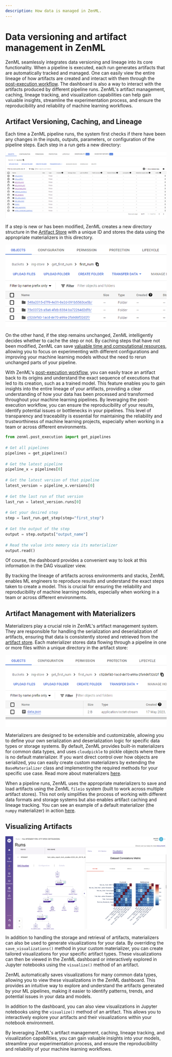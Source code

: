```yaml
---
description: How data is managed in ZenML.
---
```


# Data versioning and artifact management in ZenML

ZenML seamlessly integrates data versioning and lineage into its core
functionality. When a pipeline is executed, each run generates artifacts that
are automatically tracked and managed. One can easily view the entire lineage of
how artifacts are created and interact with them through the [post-execution
workflow](../starter-guide/fetch-runs-after-execution.md). The dashboard is also
a way to interact with the artifacts produced by different pipeline runs.
ZenML's artifact management, caching, lineage tracking, and visualization
capabilities can help gain valuable insights, streamline the experimentation
process, and ensure the reproducibility and reliability of machine learning
workflows.

## Artifact Versioning, Caching, and Lineage

Each time a ZenML pipeline runs, the system first checks if there have been any changes in the inputs, outputs, parameters, or configuration of the pipeline steps. Each step in a run gets a new directory:

![Visualizing artifacts](../../.gitbook/assets/zenml_artifact_store_underthehood_1.png)

If a step is new or has been modified, ZenML creates a new directory structure in the [Artifact Store](../component-galery/artifact-stores/README.md) with a unique ID and stores the data using the appropriate materializers in this directory.

![Visualizing artifacts](../../.gitbook/assets/zenml_artifact_store_underthehood_2.png)

On the other hand, if the step remains unchanged, ZenML intelligently decides whether to cache the step or not. By caching steps that have not been modified, ZenML can save [valuable time and computational resources](../starter-guide/iterate-on-your-code.md), allowing you to focus on experimenting with different configurations and improving your machine learning models without the need to rerun unchanged parts of your pipeline.

With ZenML's [post-execution workflow](../starter-guide/fetch-runs-after-execution.md), you can easily trace an artifact back to its origins and understand the exact sequence of executions that led to its creation, such as a trained model. This feature enables you to gain insights into the entire lineage of your artifacts, providing a clear understanding of how your data has been processed and transformed throughout your machine learning pipelines. By leveraging the post-execution workflow, you can ensure the reproducibility of your results, identify potential issues or bottlenecks in your pipelines. This level of transparency and traceability is essential for maintaining the reliability and trustworthiness of machine learning projects, especially when working in a team or across different environments.

```python
from zenml.post_execution import get_pipelines

# Get all pipelines
pipelines = get_pipelines()

# Get the latest pipeline
pipeline_x = pipelines[0]

# Get the latest version of that pipeline
latest_version = pipeline_x.versions[0]

# Get the last run of that version
last_run = latest_version.runs[0]

# Get your desired step
step = last_run.get_step(step="first_step")

# Get the output of the step
output = step.outputs["output_name"]

# Read the value into memory via its materializer
output.read()  
```

Of course, the dashboard provides a convenient way to look at this information in the DAG visualizer view.

By tracking the lineage of artifacts across environments and stacks, ZenML enables ML engineers to reproduce results and understand the exact steps taken to create a model. This is crucial for ensuring the reliability and reproducibility of machine learning models, especially when working in a team or across different environments.


## Artifact Management with Materializers

Materializers play a crucial role in ZenML's artifact management system. They are responsible for handling the serialization and deserialization of artifacts, ensuring that data is consistently stored and retrieved from the [artifact store](../component-galery/artifact-stores/README.md). Each materializer stores data flowing through a pipeline in one or more files within a unique directory in the artifact store:

![Visualizing artifacts](../../.gitbook/assets/zenml_artifact_store_underthehood_3.png)

Materializers are designed to be extensible and customizable, allowing you to
define your own serialization and deserialization logic for specific data types
or storage systems. By default, ZenML provides built-in materializers for common
data types, and uses `cloudpickle` to pickle objects where there is no default
materializer. If you want direct control over how objects are serialized, you
can easily create custom materializers by extending the `BaseMaterializer` class
and implementing the required methods for your specific use case. Read more
about materializers [here](handle-custom-data-types.md).

When a pipeline runs, ZenML uses the appropriate materializers to save and load
artifacts using the ZenML `fileio` system (built to work across multiple
artifact stores). This not only simplifies the process of working with different
data formats and storage systems but also enables artifact caching and lineage
tracking. You can see an example of a default materializer (the `numpy`
materializer) in action
[here](https://github.com/zenml-io/zenml/blob/main/src/zenml/materializers/numpy_materializer.py).

## Visualizing Artifacts

![Visualizing artifacts](../../.gitbook/assets/intro_dashboard_details.png)

In addition to handling the storage and retrieval of artifacts, materializers can also be used to generate visualizations for your data. By overriding the `save_visualizations()` method in your custom materializer, you can create tailored visualizations for your specific artifact types. These visualizations can then be viewed in the ZenML dashboard or interactively explored in Jupyter notebooks using the `visualize()` method of an artifact.

ZenML automatically saves visualizations for many common data types, allowing you to view these visualizations in the ZenML dashboard. This provides an intuitive way to explore and understand the artifacts generated by your ML pipelines, making it easier to identify patterns, trends, and potential issues in your data and models.

In addition to the dashboard, you can also view visualizations in Jupyter notebooks using the `visualize()` method of an artifact. This allows you to interactively explore your artifacts and their visualizations within your notebook environment.

By leveraging ZenML's artifact management, caching, lineage tracking, and
visualization capabilities, you can gain valuable insights into your models,
streamline your experimentation process, and ensure the reproducibility and
reliability of your machine learning workflows.
